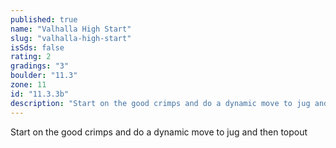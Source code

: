 ```yaml
---
published: true
name: "Valhalla High Start"
slug: "valhalla-high-start"
isSds: false
rating: 2
gradings: "3"
boulder: "11.3"
zone: 11
id: "11.3.3b"
description: "Start on the good crimps and do a dynamic move to jug and then topout"
---
```


Start on the good crimps and do a dynamic move to jug and then topout
